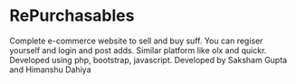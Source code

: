 # RePurchasables
Complete e-commerce website to sell and buy suff. You can regiser yourself and login and post adds. Similar platform like olx and quickr. Developed using php, bootstrap, javascript. Developed by Saksham Gupta and Himanshu Dahiya
